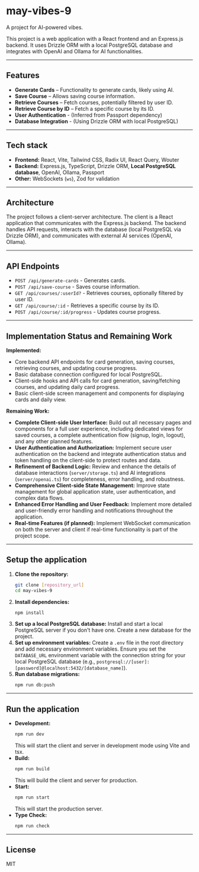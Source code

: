 # may-vibes-9
A project for AI-powered vibes.

This project is a web application with a React frontend and an Express.js backend. It uses Drizzle ORM with a local PostgreSQL database and integrates with OpenAI and Ollama for AI functionalities.

---

## Features

- **Generate Cards** – Functionality to generate cards, likely using AI.
- **Save Course** – Allows saving course information.
- **Retrieve Courses** – Fetch courses, potentially filtered by user ID.
- **Retrieve Course by ID** – Fetch a specific course by its ID.
- **User Authentication** - (Inferred from Passport dependency)
- **Database Integration** - (Using Drizzle ORM with local PostgreSQL)

---

## Tech stack

- **Frontend:** React, Vite, Tailwind CSS, Radix UI, React Query, Wouter
- **Backend:** Express.js, TypeScript, Drizzle ORM, **Local PostgreSQL database**, OpenAI, Ollama, Passport
- **Other:** WebSockets (`ws`), Zod for validation

---

## Architecture
The project follows a client-server architecture. The client is a React application that communicates with the Express.js backend. The backend handles API requests, interacts with the database (local PostgreSQL via Drizzle ORM), and communicates with external AI services (OpenAI, Ollama).

---

## API Endpoints
- `POST /api/generate-cards` - Generates cards.
- `POST /api/save-course` - Saves course information.
- `GET /api/courses/:userId?` - Retrieves courses, optionally filtered by user ID.
- `GET /api/course/:id` - Retrieves a specific course by its ID.
- `POST /api/course/:id/progress` - Updates course progress.

---

## Implementation Status and Remaining Work

**Implemented:**
- Core backend API endpoints for card generation, saving courses, retrieving courses, and updating course progress.
- Basic database connection configured for local PostgreSQL.
- Client-side hooks and API calls for card generation, saving/fetching courses, and updating daily card progress.
- Basic client-side screen management and components for displaying cards and daily view.

**Remaining Work:**
- **Complete Client-side User Interface:** Build out all necessary pages and components for a full user experience, including dedicated views for saved courses, a complete authentication flow (signup, login, logout), and any other planned features.
- **User Authentication and Authorization:** Implement secure user authentication on the backend and integrate authentication status and token handling on the client-side to protect routes and data.
- **Refinement of Backend Logic:** Review and enhance the details of database interactions (`server/storage.ts`) and AI integrations (`server/openai.ts`) for completeness, error handling, and robustness.
- **Comprehensive Client-side State Management:** Improve state management for global application state, user authentication, and complex data flows.
- **Enhanced Error Handling and User Feedback:** Implement more detailed and user-friendly error handling and notifications throughout the application.
- **Real-time Features (if planned):** Implement WebSocket communication on both the server and client if real-time functionality is part of the project scope.

---

## Setup the application

1.  **Clone the repository:**
    ```bash
    git clone [repository_url]
    cd may-vibes-9
    ```
2.  **Install dependencies:**
    ```bash
    npm install
    ```
3.  **Set up a local PostgreSQL database:**
    Install and start a local PostgreSQL server if you don't have one. Create a new database for the project.
4.  **Set up environment variables:**
    Create a `.env` file in the root directory and add necessary environment variables. Ensure you set the `DATABASE_URL` environment variable with the connection string for your local PostgreSQL database (e.g., `postgresql://[user]:[password]@localhost:5432/[database_name]`).
5.  **Run database migrations:**
    ```bash
    npm run db:push
    ```

---

## Run the application

-   **Development:**
    ```bash
    npm run dev
    ```
    This will start the client and server in development mode using Vite and tsx.
-   **Build:**
    ```bash
    npm run build
    ```
    This will build the client and server for production.
-   **Start:**
    ```bash
    npm run start
    ```
    This will start the production server.
-   **Type Check:**
    ```bash
    npm run check
    ```

---

## License
MIT

